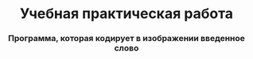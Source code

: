 <h1 align="center">Учебная практическая работа 
<h3 align="center">Программа, которая кодирует в изображении введенное слово</h3>


